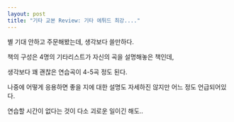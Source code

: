 ```yaml
---
layout: post
title: "기타 교본 Review: 기타 에튀드 최강...."
---
```


별 기대 안하고 주문해봤는데, 생각보다 쓸만하다. 

책의 구성은 4명의 기타리스트가 자신의 곡을 설명해놓은 책인데,

생각보다 꽤 괜찮은 연습곡이 4-5곡 정도 된다. 

나중에 어떻게 응용하면 좋을 지에 대한 설명도 자세하진 않지만 어느 정도 언급되어있다.

연습할 시간이 없다는 것이 다소 괴로운 일이긴 해도..


